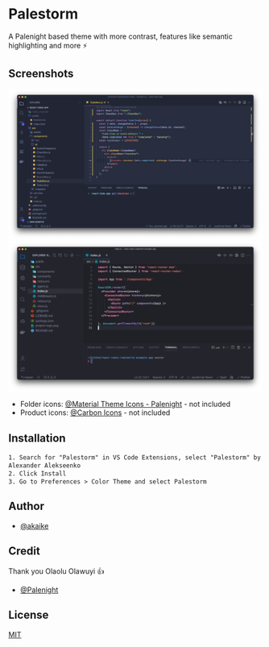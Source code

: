 # Palestorm

A Palenight based theme with more contrast, features like semantic highlighting and more ⚡️

## Screenshots

![Palestorm](https://raw.githubusercontent.com/Akaike/vsc-palestorm-theme/main/palestorm_screenshot.png)
![Palestorm X](https://raw.githubusercontent.com/Akaike/vsc-palestorm-theme/main/palestorm_x_screenshot.png)

- Folder icons: [@Material Theme Icons - Palenight](https://marketplace.visualstudio.com/items?itemName=Equinusocio.vsc-material-theme-icons) - not included
- Product icons: [@Carbon Icons](https://marketplace.visualstudio.com/items?itemName=antfu.icons-carbon) - not included

## Installation

```
1. Search for "Palestorm" in VS Code Extensions, select "Palestorm" by Alexander Alekseenko
2. Click Install
3. Go to Preferences > Color Theme and select Palestorm
```

## Author

- [@akaike](https://github.com/Akaike)

## Credit

Thank you Olaolu Olawuyi 👍

- [@Palenight](https://github.com/whizkydee/vscode-palenight-theme)

## License

[MIT](https://choosealicense.com/licenses/mit/)
